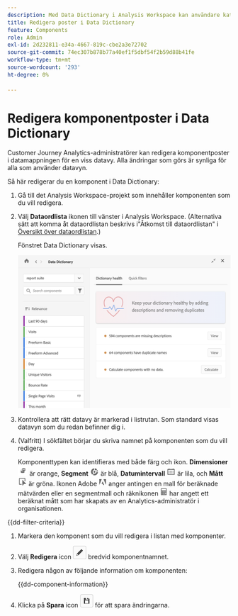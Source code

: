 ```yaml
---
description: Med Data Dictionary i Analysis Workspace kan användare katalogisera och hålla reda på de olika komponenterna i Analysis Workspace, inklusive deras avsedda användning, som är godkända, som är dubbletter osv.
title: Redigera poster i Data Dictionary
feature: Components
role: Admin
exl-id: 2d232811-e34a-4667-819c-cbe2a3e72702
source-git-commit: 74ec307b878b77a40ef1f5dbf54f2b59d88b41fe
workflow-type: tm+mt
source-wordcount: '293'
ht-degree: 0%

---
```


# Redigera komponentposter i Data Dictionary

Customer Journey Analytics-administratörer kan redigera komponentposter i datamappningen för en viss datavy. Alla ändringar som görs är synliga för alla som använder datavyn.

Så här redigerar du en komponent i Data Dictionary:

1. Gå till det Analysis Workspace-projekt som innehåller komponenten som du vill redigera.

1. Välj **Dataordlista** ikonen till vänster i Analysis Workspace. (Alternativa sätt att komma åt dataordlistan beskrivs i&quot;Åtkomst till dataordlistan&quot; i [Översikt över dataordlistan](/help/components/data-dictionary/data-dictionary-overview.md).)

   Fönstret Data Dictionary visas.

   ![Administratörsvy för datamordlista](assets/data-dictionary-admin.png)

1. Kontrollera att rätt datavy är markerad i listrutan. Som standard visas datavyn som du redan befinner dig i.

1. (Valfritt) I sökfältet börjar du skriva namnet på komponenten som du vill redigera.

   Komponenttypen kan identifieras med både färg och ikon. **Dimensioner** ![Dimension, ikon](assets/dimension-icon.png) är orange, **Segment** ![Segmentikon](assets/segment-icon.png) är blå, **Datumintervall** ![Ikon för datumintervall](assets/date-range-icon.png) är lila, och **Mått** ![Mätningsikon](assets/default-metric-icon.png) är gröna. Ikonen Adobe ![Adobe, ikon](assets/default-calc-metric-icon.png) anger antingen en mall för beräknade mätvärden eller en segmentmall och räknikonen ![Beräkningsikon](assets/calculated-metric-icon-created.png) har angett ett beräknat mått som har skapats av en Analytics-administratör i organisationen.

{{dd-filter-criteria}}

1. Markera den komponent som du vill redigera i listan med komponenter.

1. Välj **Redigera** icon ![Ikon för redigering av dataordlista](assets/data-dictionary-edit-icon.png) bredvid komponentnamnet.

1. Redigera någon av följande information om komponenten:

   {{dd-component-information}}

1. Klicka på **Spara** icon ![Ikonen Spara i datamordlista](assets/data-dictionary-save-icon.png) för att spara ändringarna.
